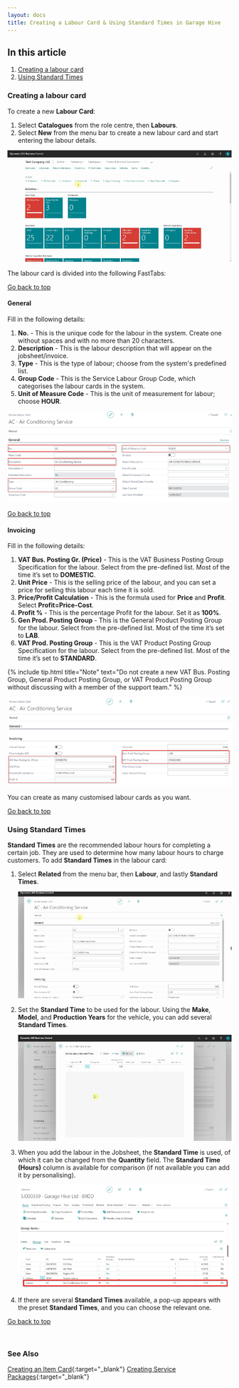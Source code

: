 ```yaml
---
layout: docs
title: Creating a Labour Card & Using Standard Times in Garage Hive 
---
```


<a name="top"></a>

## In this article
1. [Creating a labour card](#creating-a-labour-card)
2. [Using Standard Times](#using-standard-times)

### Creating a labour card
To create a new **Labour Card**:
1. Select **Catalogues** from the role centre, then **Labours**.
2. Select **New** from the menu bar to create a new labour card and start entering the labour details.

![](media/garagehive-create-a-labour-card1.gif)

The labour card is divided into the following FastTabs:

[Go back to top](#top)

#### General
Fill in the following details:
1. **No.** - This is the unique code for the labour in the system. Create one without spaces and with no more than 20 characters.
2. **Description** - This is the labour description that will appear on the jobsheet/invoice.
3. **Type** - This is the type of labour; choose from the system's predefined list.
4. **Group Code**  - This is the Service Labour Group Code, which categorises the labour cards in the system.
5. **Unit of Measure Code** - This is the unit of measurement for labour; choose **HOUR**.

![](media/garagehive-create-a-labour-card2.png)

[Go back to top](#top)

#### Invoicing
Fill in the following details:
 1. **VAT Bus. Posting Gr. (Price)** - This is the VAT Business Posting Group Specification for the labour. Select from the pre-defined list. Most of the time it’s set to **DOMESTIC**.
 2. **Unit Price** -  This is the selling price of the labour, and you can set a price for selling this labour each time it is sold.
 3. **Price/Profit Calculation** - This is the formula used for **Price** and **Profit**. Select **Profit=Price-Cost**.
 4. **Profit %** - This is the percentage Profit for the labour. Set it as **100%**.
 5. **Gen Prod. Posting Group** - This is the General Product Posting Group for the labour. Select from the pre-defined list. Most of the time it’s set to **LAB**.
 6. **VAT Prod. Posting Group** - This is the VAT Product Posting Group Specification for the labour. Select from the pre-defined list. Most of the time it’s set to **STANDARD**.

{% include tip.html title="Note" text="Do not create a new VAT Bus. Posting Group, General Product Posting Group, or VAT Product Posting Group without discussing with a member of the support team." %}

![](media/garagehive-create-a-labour-card3.png)

You can create as many customised labour cards as you want.

[Go back to top](#top)

### Using Standard Times
**Standard Times** are the recommended labour hours for completing a certain job. They are used to determine how many labour hours to charge customers. To add **Standard Times** in the labour card:
1. Select **Related** from the menu bar, then **Labour**, and lastly **Standard Times**.

   ![](media/garagehive-create-a-labour-card4.gif)

2. Set the **Standard Time** to be used for the labour. Using the **Make**, **Model**, and **Production Years** for the vehicle, you can add several **Standard Times**.

   ![](media/garagehive-create-a-labour-card5.gif)

3. When you add the labour in the Jobsheet, the **Standard Time** is used, of which it can be changed from the **Quantity** field. The **Standard Time (Hours)** column is available for comparison (if not available you can add it by personalising).

   ![](media/garagehive-create-a-labour-card6.png)

4. If there are several **Standard Times** available, a pop-up appears with the preset **Standard Times**, and you can choose the relevant one.


[Go back to top](#top)

<br>

### **See Also**

[Creating an Item Card](garagehive-create-an-item-card.html){:target="_blank"}
[Creating Service Packages](/docs/garagehive-service-packages.html "Creating Service Packages in Garage Hive"){:target="_blank"}
